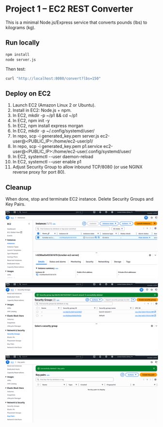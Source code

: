 # Project 1 – EC2 REST Converter

This is a minimal Node.js/Express service that converts pounds (lbs) to kilograms (kg).

## Run locally

```bash
npm install
node server.js
```

Then test:

```bash
curl "http://localhost:8080/convert?lbs=150"
```

## Deploy on EC2

1. Launch EC2 (Amazon Linux 2 or Ubuntu).
2. Install in EC2: Node.js + npm.
3. In EC2, mkdir -p ~/p1 && cd ~/p1
4. In EC2, npm init -y
5. In EC2, npm install express morgan
6. In EC2, mkdir -p ~/.config/systemd/user/
7. In repo, scp -i generated_key.pem server.js ec2-user@<PUBLIC_IP>:/home/ec2-user/p1/
8. In repo, scp -i generated_key.pem p1.service ec2-user@<PUBLIC_IP>:/home/ec2-user/.config/systemd/user/
9. In EC2, systemctl --user daemon-reload
10. In EC2, systemctl --user enable p1
11. Adjust Security Group to allow inbound TCP/8080 (or use NGINX reverse proxy for port 80).

## Cleanup

When done, stop and terminate EC2 instance. Delete Security Groups and Key Pairs.


![Terminated](images/terminated_ec2.png)

![Terminated](images/deleted_sg.png)

![Terminated](images/deleted_kp.png)


